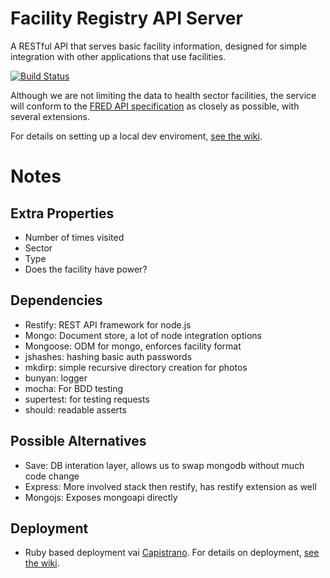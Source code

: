 # Facility Registry API Server

A RESTful API that serves basic facility information, designed for simple integration with other applications that use facilities.

[![Build Status](https://travis-ci.org/SEL-Columbia/Revisit-Server.png)](https://travis-ci.org/SEL-Columbia/Revisit-Server)

Although we are not limiting the data to health sector facilities, the service will conform to the [FRED API specification](http://facilityregistry.org/) as closely as possible, with several extensions.

For details on setting up a local dev enviroment, [see the wiki](https://github.com/SEL-Columbia/Revisit-Server/wiki/Setting-Up-a-Local-Environment).

# Notes

## Extra Properties
* Number of times visited
* Sector
* Type
* Does the facility have power?

## Dependencies
* Restify: REST API framework for node.js
* Mongo: Document store, a lot of node integration options
* Mongoose: ODM for mongo, enforces facility format
* jshashes: hashing basic auth passwords
* mkdirp: simple recursive directory creation for photos
* bunyan: logger
* mocha: For BDD testing
* supertest: for testing requests
* should: readable asserts 

## Possible Alternatives
* Save: DB interation layer, allows us to swap mongodb without much code change
* Express: More involved stack then restify, has restify extension as well
* Mongojs: Exposes mongoapi directly


## Deployment
* Ruby based deployment vai [Capistrano](http://capistranorb.com). For details on deployment, [see the  wiki](https://github.com/SEL-Columbia/Revisit-Server/wiki/Deployment).
